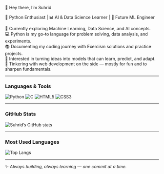 👋 Hey there, I’m Suhrid  

🐍 Python Enthusiast | 📊 AI & Data Science Learner | 🤖 Future ML Engineer  

🌱 Currently exploring Machine Learning, Data Science, and AI concepts.  
💻 Python is my go-to language for problem solving, data analysis, and experiments.  
📚 Documenting my coding journey with Exercism solutions and practice projects.  
🚀 Interested in turning ideas into models that can learn, predict, and adapt.  
🔧 Tinkering with web development on the side — mostly for fun and to sharpen fundamentals.  

---

### Languages & Tools  
![Python](https://img.shields.io/badge/-Python-3776AB?logo=python&logoColor=white)
![C](https://img.shields.io/badge/-C-A8B9CC?logo=c&logoColor=black)
![HTML5](https://img.shields.io/badge/-HTML5-E34F26?logo=html5&logoColor=white)
![CSS3](https://img.shields.io/badge/-CSS3-1572B6?logo=css3&logoColor=white)

---

### GitHub Stats  

![Suhrid’s GitHub stats](https://github-readme-stats.vercel.app/api?username=SuhridXSingh&show_icons=true&theme=tokyonight&hide_rank=false)

---

### Most Used Languages  

![Top Langs](https://github-readme-stats.vercel.app/api/top-langs/?username=SuhridXSingh&layout=compact&theme=tokyonight&hide_border=true)  

---

✨ *Always building, always learning — one commit at a time.*  




<!--
**SuhridXSingh/SuhridXSingh** is a ✨ _special_ ✨ repository because its `README.md` (this file) appears on your GitHub profile.

Here are some ideas to get you started:

- 🔭 I’m currently working on ...
- 🌱 I’m currently learning ...
- 👯 I’m looking to collaborate on ...
- 🤔 I’m looking for help with ...
- 💬 Ask me about ...
- 📫 How to reach me: ...
- 😄 Pronouns: ...
- ⚡ Fun fact: ...
-->
